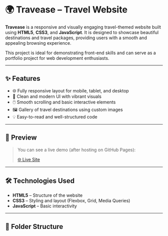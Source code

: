 # 🌍 Travease – Travel Website

**Travease** is a responsive and visually engaging travel-themed website built using **HTML5**, **CSS3**, and **JavaScript**. It is designed to showcase beautiful destinations and travel packages, providing users with a smooth and appealing browsing experience.

This project is ideal for demonstrating front-end skills and can serve as a portfolio project for web development enthusiasts.

---

## ✨ Features

- 🌐 Fully responsive layout for mobile, tablet, and desktop
- 🎨 Clean and modern UI with vibrant visuals
- 🖱️ Smooth scrolling and basic interactive elements
- 🖼️ Gallery of travel destinations using custom images
- 💡 Easy-to-read and well-structured code

---

## 📸 Preview

> You can see a live demo (after hosting on GitHub Pages):
>  
> [🌐 Live Site](https://prajeev2004.github.io/Travease-website/)

---

## 🛠️ Technologies Used

- **HTML5** – Structure of the website
- **CSS3** – Styling and layout (Flexbox, Grid, Media Queries)
- **JavaScript** – Basic interactivity

---

## 📁 Folder Structure


